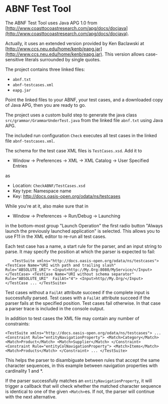 # ABNF Test Tool #

The ABNF Test Tool uses Java APG 1.0 from [http://www.coasttocoastresearch.com/apg/docs/docjava](http://www.coasttocoastresearch.com/apg/docs/docjava).

Actually, it uses an extended version provided by Ken Baclawski at [http://www.ccs.neu.edu/home/kenb/eapg.jar](http://www.ccs.neu.edu/home/kenb/eapg.jar). This version allows case-sensitive literals surrounded by single quotes.

The project contains three linked files:

- `abnf.txt`
- `abnf-testcases.xml`
- `eapg.jar`

Point the linked files to your ABNF, your test cases, and a downloaded copy of Java APG, then you are ready to go.

The project uses a custom build step to generate the java class
`src/grammar/GrammarUnderTest.java` from the linked file `abnf.txt` using Java APG. 

The included run configuration `Check` executes all test cases in the linked file `abnf-testcases.xml`.

The schema for the test case XML files is `TestCases.xsd`. Add it to

- Window -> Preferences -> XML -> XML Catalog -> User Specified Entries
     
as

- Location: `CheckABNF/TestCases.xsd`
- Key type: Namespace name
- Key:      http://docs.oasis-open.org/odata/ns/testcases
 
While you're at it, also make sure that in

- Window -> Preferences -> Run/Debug -> Launching

in the bottom-most group "Launch Operation" the first radio button 
"Always launch the previously launched application" is selected. 
This allows you to use F11 in the XML editor to re-run all test cases.
 
Each test case has a name, a start rule for the parser, and an input string to 
parse. It may specify the position at which the parser is expected to fail:

`   <TestSuite xmlns="http://docs.oasis-open.org/odata/ns/testcases">
     <TestCase Name="URI with path and trailing slash" 
               Rule="ABSOLUTE_URI">
       <Input>http://My.Org:8080/MyService/</Input>
     </TestCase>
     <TestCase Name="URI without schema separator" 
               Rule="ABSOLUTE_URI" 
               FailAt="4">
       <Input>http//My.Org/</Input>
     </TestCase
     ...
   </TestSuite>`
    
Test cases without a `FailAt` attribute succeed if the complete input is successfully parsed. Test cases with a `FailAt` attribute succeed if the parser fails at the specified position. Test cases fail otherwise. In that case a parser trace is included in the console output.

In addition to test cases the XML file may contain any number of constraints:

   `<TestSuite xmlns="http://docs.oasis-open.org/odata/ns/testcases">
     ...
     <Constraint Rule="entityNavigationProperty">
       <Match>Category</Match>
       <Match>Product</Match>
       <Match>Supplier</Match>
     </Constraint>
     <Constraint Rule="entityColNavigationProperty">
       <Match>Items</Match>
       <Match>Products</Match>
     </Constraint>
     ...
   </TestSuite>`
   
This helps the parser to disambiguate between rules that accept the same character sequences, in this example between navigation properties with cardinality 1 and *.

If the parser successfully matches an `entityNavigationProperty`, it will trigger a callback that will check whether the matched character sequence is identical to one of the given `<Match>`es. If not, the parser will continue with the next alternative.